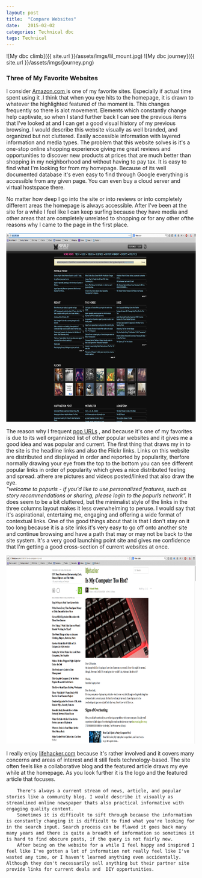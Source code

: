 ```yaml
---
layout: post
title:  "Compare Websites"
date:   2015-02-02
categories: Technical dbc
tags: Technical
---
```



![My dbc climb]({{ site.url }}/assets/imgs/lil_mount.jpg)
![My dbc journey]({{ site.url }}/assets/imgs/journey.png)



### Three of My Favorite Websites

I consider <a href="http://www.amazon.com/"> Amazon.com </a> is one of my favorite sites. Especially if  actual time spent using it .I think that when you eye hits to the homepage, it is drawn to whatever the highlighted featured of the moment is. This changes frequently so there is alot movement. Elements which constantly change help captivate, so when I stand further back I can see the previous items that I've looked at and I can get a good visual history of my previous browsing. I would describe this website visually as well branded, and organized but not cluttered. Easily accessible information with layered information and media types. The problem that this website solves is it's a one-stop online shopping experience giving me great reviews and opportunities to discover new products at prices that are much better than shopping in my neighborhood and without having to pay tax. It is easy to find what I'm looking for from my homepage. Because of its well documented database it's even easy to find through Google everything is accessible from any given page. You can even buy a cloud server and virtual hostspace there.

No matter how deep I go into the site or into reviews or into completely different areas the homepage is always accessible. After I've been at the site for a while I feel like I can keep surfing because they have media and other areas that are completely unrelated to shopping or for any other ofthe reasons why I came to the page in the first place. 

<img  style="width 500px; height: 500px;" src="../imgs/popurls.png">
<p>The reason why I frequent <a href="http://popurls.com/">pop URLs</a> , and because it's one of my favorites is due to its well organnized list of other popular websites and it gives me a good idea and was popular and current.  The first thing that draws my in to the site is the headline links and also the Flickr links. Links on this website are distributed and displayed in order and reported by popularity, therfore normally drawing your eye from the top to the bottom you can see different popular links in order of popularity which gives a nice distributed feeling and spread.  athere are pictures and videos posted/linked that also draw the eye.  
<br>
<em>"welcome to popurls - if you'd like to use personalized features, such as story recommendations or sharing, please login to the popurls network".</em>
It does seem to be a bit cluttered, but the minimalist style of the links in the three columns layout makes it less overwhelming to peruse. I would say that it's aspirational, entertaing me, engaging and offering a wide format of contextual links. One of the good things about that is that I don't stay on it too long because it is a site links it's very easy to go off onto another site and continue browsing and have a path that may or may not be back to the site system. It's a very good launching point site and gives me confidence that I'm getting a good cross-section of current websites at once.</p>

<img  style="width 500px; height: 500px;" src="../imgs/lifehacker.png">
<p>I really enjoy <a href="http://lifehacker.com/">lifehacker.com</a> because it's rather involved and it covers many concerns and areas of interest and it still feels technology-based. The site often feels like a collaborative blog and the featured article draws my eye while at the homepage. As you look further it is the logo and the featured article that focuses.
	
		There's always a current stream of news, article, and popular stories like a community blog. I would describe it visually as streamlined online newspaper thats also practical informative with engaging quality content.
		Sometimes it is difficult to sift through because the information is constantly changing it is difficult to find what you're looking for in the search input. Search process can be flawed it goes back many many years and there is quite a breadth of information so sometimes it is hard to find obscure posts, if the query is not fairly new.
		After being on the website for a while I feel happy and inspired I feel like I've gotten a lot of information not really feel like I've wasted any time, or I haven't learned anything even accidentally. Although they don't necessarily sell anything but their partner site provide links for current deals and  DIY opportunities.
 